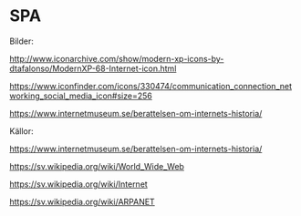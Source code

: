 # SPA

Bilder: 

http://www.iconarchive.com/show/modern-xp-icons-by-dtafalonso/ModernXP-68-Internet-icon.html 

https://www.iconfinder.com/icons/330474/communication_connection_networking_social_media_icon#size=256  

https://www.internetmuseum.se/berattelsen-om-internets-historia/  

Källor: 

https://www.internetmuseum.se/berattelsen-om-internets-historia/  

https://sv.wikipedia.org/wiki/World_Wide_Web  

https://sv.wikipedia.org/wiki/Internet 

https://sv.wikipedia.org/wiki/ARPANET  